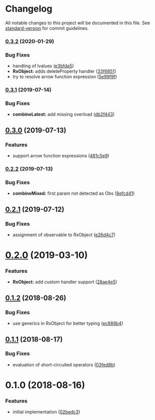 # Changelog

All notable changes to this project will be documented in this file. See [standard-version](https://github.com/conventional-changelog/standard-version) for commit guidelines.

### [0.3.2](https://github.com/ianchi/ESpression-rx/compare/v0.3.1...v0.3.2) (2020-01-29)


### Bug Fixes

* handling of lvalues ([e3bfda5](https://github.com/ianchi/ESpression-rx/commit/e3bfda5980e88c4f7d8a170049e44a8918934d3b))
* **RxObject:** adds deleteProperty handler ([33f6851](https://github.com/ianchi/ESpression-rx/commit/33f68513d7aa804fdcd9c4d86be9c7af8286baae))
* try to resolve arrow function expression ([5e99f9f](https://github.com/ianchi/ESpression-rx/commit/5e99f9f02359427e3fb766cf3e961d5fb403ecf7))

### [0.3.1](https://github.com/ianchi/ESpression-rx/compare/v0.3.0...v0.3.1) (2019-07-14)


### Bug Fixes

* **combineLatest:** add missing overload ([db2f443](https://github.com/ianchi/ESpression-rx/commit/db2f443))



## [0.3.0](https://github.com/ianchi/ESpression-rx/compare/v0.2.2...v0.3.0) (2019-07-13)


### Features

* support arrow function expressions ([481c5e9](https://github.com/ianchi/ESpression-rx/commit/481c5e9))



### [0.2.2](https://github.com/ianchi/ESpression-rx/compare/v0.2.1...v0.2.2) (2019-07-13)


### Bug Fixes

* **combineMixed:** first param not detected as Obs ([8efcd41](https://github.com/ianchi/ESpression-rx/commit/8efcd41))



<a name="0.2.1"></a>
## [0.2.1](https://github.com/ianchi/ESpression-rx/compare/v0.2.0...v0.2.1) (2019-07-12)


### Bug Fixes

* assignment of observable to RxObject ([e26d4c7](https://github.com/ianchi/ESpression-rx/commit/e26d4c7))



<a name="0.2.0"></a>
# [0.2.0](https://github.com/ianchi/ESpression-rx/compare/v0.1.2...v0.2.0) (2019-03-10)


### Features

* **RxObject:** add custom handler support ([28ae4e5](https://github.com/ianchi/ESpression-rx/commit/28ae4e5))



<a name="0.1.2"></a>
## [0.1.2](https://github.com/ianchi/ESpression-rx/compare/v0.1.1...v0.1.2) (2018-08-26)


### Bug Fixes

* use generics in RxObject for better typing ([ec888b4](https://github.com/ianchi/ESpression-rx/commit/ec888b4))



<a name="0.1.1"></a>
## [0.1.1](https://github.com/ianchi/ESpression-rx/compare/v0.1.0...v0.1.1) (2018-08-17)


### Bug Fixes

* evaluation of short-circuited operators ([03fed8b](https://github.com/ianchi/ESpression-rx/commit/03fed8b))



<a name="0.1.0"></a>
# 0.1.0 (2018-08-16)


### Features

* initial implementation ([02bedc3](https://github.com/ianchi/ESpression-rx/commit/02bedc3))
